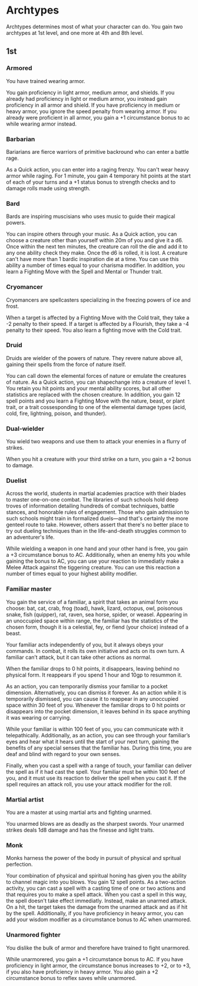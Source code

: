# Archtypes
Archtypes determines most of what your character can do. You gain two archtypes at 1st level, and one more at 4th and 8th level. 

## 1st

### Armored
You have trained wearing armor.

You gain proficiency in light armor, medium armor, and shields. If you already had proficiency in light or medium armor, you instead gain proficiency in all armor and shield. If you have proficiency in medium or heavy armor, you ignore the speed penalty from wearing armor. If you already were proficient in all armor, you gain a +1 circumstance bonus to ac while wearing armor instead.

### Barbarian
Bariarians are fierce warriors of primitive backround who can enter a battle rage.

As a Quick action, you can enter into a raging frenzy. You can't wear heavy armor while raging. For 1 minute, you gain 4 temporary hit points at the start of each of your turns and a +1 status bonus to strength checks and to damage rolls made using strength. 

### Bard
Bards are inspiring muscisians who uses music to guide their magical powers.

You can inspire others through your music. As a Quick action, you can choose a creature other than yourself within 20m of you and give it a d6. Once within the next ten minutes, the creature can roll the die and add it to any one ability check they make. Once the d6 is rolled, it is lost. A creature can't have more than 1 bardic inspiration die at a time. You can use this ability a number of times equal to your charisma modifier. In addition, you learn a Fighting Move with the Spell and Mental or Thunder trait.

### Cryomancer
Cryomancers are spellcasters specializing in the freezing powers of ice and frost. 

When a target is affected by a Fighting Move with the Cold trait, they take a -2 penalty to their speed. If a target is affected by a Flourish, they take a -4 penalty to their speed. You also learn a fighting move with the Cold trait.

### Druid
Druids are wielder of the powers of nature. They revere nature above all, gaining their spells from the force of nature itself.

You can call down the elemental forces of nature or emulate the creatures of nature. As a Quick action, you can shapechange into a creature of level 1. You retain you hit points and your mental ability scores, but all other statistics are replaced with the chosen creature. In addition, you gain 12 spell points and you learn a Fighting Move with the nature, beast, or plant trait, or a trait cossesponding to one of the elemental damage types (acid, cold, fire, lightning, poison, and thunder).

### Dual-wielder
You wield two weapons and use them to attack your enemies in a flurry of strikes.

When you hit a creature with your third strike on a turn, you gain a +2 bonus to damage.

### Duelist
Across the world, students in martial academies practice with their blades to master one-on-one combat. The libraries of such schools hold deep troves of information detailing hundreds of combat techniques, battle stances, and honorable rules of engagement. Those who gain admission to such schools might train in formalized duels—and that's certainly the more genteel route to take. However, others assert that there's no better place to try out dueling techniques than in the life-and-death struggles common to an adventurer's life.

While wielding a weapon in one hand and your other hand is free, you gain a +3 circumstance bonus to AC. Additionally, when an enemy hits you while gaining the bonus to AC, you can use your reaction to immediatly make a Melee Attack against the tiggering creature. You can use this reaction a number of times equal to your highest ability modifier.

### Familiar master
You gain the service of a familiar, a spirit that takes an animal form you choose: bat, cat, crab, frog (toad), hawk, lizard, octopus, owl, poisonous snake, fish (quipper), rat, raven, sea horse, spider, or weasel. Appearing in an unoccupied space within range, the familiar has the statistics of the chosen form, though it is a celestial, fey, or fiend (your choice) instead of a beast.

Your familiar acts independently of you, but it always obeys your commands. In combat, it rolls its own initiative and acts on its own turn. A familiar can’t attack, but it can take other actions as normal.

When the familiar drops to 0 hit points, it disappears, leaving behind no physical form. It reappears if you spend 1 hour and 10gp to resummon it. 

As an action, you can temporarily dismiss your familiar to a pocket dimension. Alternatively, you can dismiss it forever. As an action while it is temporarily dismissed, you can cause it to reappear in any unoccupied space within 30 feet of you. Whenever the familiar drops to 0 hit points or disappears into the pocket dimension, it leaves behind in its space anything it was wearing or carrying.

While your familiar is within 100 feet of you, you can communicate with it telepathically. Additionally, as an action, you can see through your familiar’s eyes and hear what it hears until the start of your next turn, gaining the benefits of any special senses that the familiar has. During this time, you are deaf and blind with regard to your own senses.

Finally, when you cast a spell with a range of touch, your familiar can deliver the spell as if it had cast the spell. Your familiar must be within 100 feet of you, and it must use its reaction to deliver the spell when you cast it. If the spell requires an attack roll, you use your attack modifier for the roll.

### Martial artist
You are a master at using martial arts and fighting unarmed.

You unarmed blows are as deadly as the sharpest swords. Your unarmed strikes deals 1d8 damage and has the finesse and light traits.

### Monk
Monks harness the power of the body in pursuit of physical and spritual perfection.

Your combination of physical and spiritual honing has given you the ability to channel magic into you blows. You gain 12 spell points. As a two-action activity, you can cast a spell with a casting time of one or two actions and that requires you to make a spell attack. When you cast a spell in this way, the spell doesn't take effect immediatly. Instead, make an unarmed attack. On a hit, the target takes the damage from the unarmed attack and as if hit by the spell. Additionally, if you have proficiency in heavy armor, you can add your wisdom modifier as a circumstance bonus to AC when unarmored.

### Unarmored fighter
You dislike the bulk of armor and therefore have trained to fight unarmored.

While unarmorered, you gain a +1 circumstance bonus to AC. If you have proficiency in light armor, the circumstance bonus increases to +2, or to +3, if you also have proficiency in heavy armor. You also gain a +2 circumstance bonus to reflex saves while unarmored.